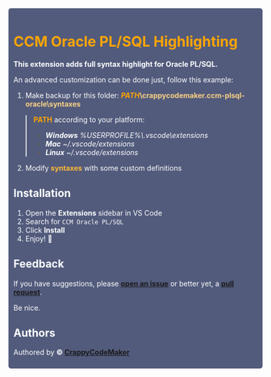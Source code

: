 <div style="background: #525B7C; border-radius: 5px"><div style="padding: 10px">
<h1 style="font-weight: bold; color: #ffa500">CCM Oracle PL/SQL Highlighting </h1>
<div style="color: white;">
<p style="font-weight: bold; color: white">This extension adds full syntax highlight for Oracle PL/SQL.</p>

An advanced customization can be done just, follow this example:

1. Make backup for this folder: <b style="color: #fad184;"><i style="color: #ffa500;">PATH</i>\crappycodemaker.ccm-plsql-oracle\syntaxes</b>

> <p style="color: white"><b style="color: #ffa500;">PATH</b> according to your platform:</p>
>
> -   <i style="color: white"><b style="color: white;">Windows</b> %USERPROFILE%\\.vscode\extensions</i>
> -   <i style="color: white"><b style="color: white;">Mac</b> ~/.vscode/extensions</i>
> -   <i style="color: white"><b style="color: white;">Linux</b> ~/.vscode/extensions</i>

2. Modify <b style="color: #ffb938;">syntaxes</b> with some custom definitions

</div>
<h2 style="font-weight: bold; color: white">Installation</h2>
<div style="color: white;">

1. Open the **Extensions** sidebar in VS Code
2. Search for `CCM Oracle PL/SQL`
3. Click **Install**
4. Enjoy! 🎉

</div>
<h2 style="font-weight: bold; color: white">Feedback</h2>
<div style="color: white;">

If you have suggestions, please <b>[open an issue](https://github.com/CrappyCodeMaker/CCM-OraclePLSQL/issues)</b> or better yet, a <b>[pull request](https://github.com/CrappyCodeMaker/CCM-OraclePLSQL/pulls)</b>.

Be nice.

</div>
<h2 style="font-weight: bold; color: white">Authors</h2>
<div style="color: white;">

Authored by <b>© [CrappyCodeMaker](https://github.com/CrappyCodeMaker)</b>

</div>
</div></div>
